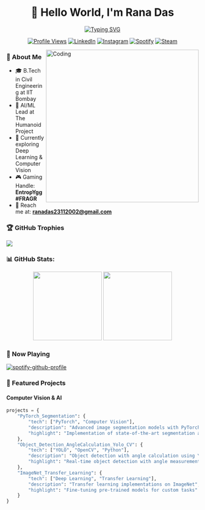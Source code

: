 <div align="center">
  
# 👋 Hello World, I'm Rana Das
  
[![Typing SVG](https://readme-typing-svg.demolab.com?font=Fira+Code&duration=3000&pause=1000&center=true&vCenter=true&width=435&lines=AI%2FML+Lead+%40+The+Humanoid+Project;Civil+Engineering+%40+IIT+Bombay;Computer+Vision+%7C+Deep+Learning;Robotics+Enthusiast)](https://git.io/typing-svg)

[![Profile Views](https://komarev.com/ghpvc/?username=imranadas&label=Profile%20Views&color=blueviolet&style=flat)](#)
[![LinkedIn](https://img.shields.io/badge/LinkedIn-Connect-blue?style=flat&logo=linkedin)](https://www.linkedin.com/in/rana-das-93a773191/)
[![Instagram](https://img.shields.io/badge/Instagram-Follow-E4405F?style=flat&logo=instagram)](https://www.instagram.com/im_rana_das/)
[![Spotify](https://img.shields.io/badge/Spotify-Follow-1DB954?style=flat&logo=spotify)](https://open.spotify.com/user/aloagnm26yso1g4b6kvfbjvdq)
[![Steam](https://img.shields.io/badge/Steam-entropy__gg-000000?style=flat&logo=steam)](https://steamcommunity.com/id/entropy_gg)

</div>

<img align="right" alt="Coding" width="400" src="https://raw.githubusercontent.com/abhisheknaiidu/abhisheknaiidu/master/code.gif">

### 🚀 About Me
- 🎓 B.Tech in Civil Engineering at IIT Bombay
- 🤖 AI/ML Lead at The Humanoid Project
- 🌱 Currently exploring Deep Learning & Computer Vision
- 🎮 Gaming Handle: **EntropYgg #FRAGR**
- 📧 Reach me at: **ranadas23112002@gmail.com**

### 🏆 GitHub Trophies
![](https://github-profile-trophy.vercel.app/?username=imranadas&theme=radical&no-frame=false&no-bg=true&margin-w=4&row=1)

### 📊 GitHub Stats:
<div align="center">
  <img height="180em" src="https://github-readme-stats.vercel.app/api?username=imranadas&theme=radical&show_icons=true&hide_border=false&count_private=true" />
  <img height="180em" src="https://github-readme-stats.vercel.app/api/top-langs/?username=imranadas&theme=radical&hide_border=false&layout=compact" />
</div>

### 🎵 Now Playing
[![spotify-github-profile](https://spotify-github-profile.kittinanx.com/api/view.svg?uid=aloagnm26yso1g4b6kvfbjvdq&cover_image=false&theme=default&show_offline=false&background_color=121212&interchange=true&bar_color_cover=true)](https://github.com/kittinan/spotify-github-profile)

### 🚀 Featured Projects

#### Computer Vision & AI
```python
projects = {
    "PyTorch_Segmentation": {
        "tech": ["PyTorch", "Computer Vision"],
        "description": "Advanced image segmentation models with PyTorch",
        "highlight": "Implementation of state-of-the-art segmentation architectures"
    },
    "Object_Detection_AngleCalculation_Yolo_CV": {
        "tech": ["YOLO", "OpenCV", "Python"],
        "description": "Object detection with angle calculation using YOLO",
        "highlight": "Real-time object detection with angle measurement"
    },
    "ImageNet_Transfer_Learning": {
        "tech": ["Deep Learning", "Transfer Learning"],
        "description": "Transfer learning implementations on ImageNet",
        "highlight": "Fine-tuning pre-trained models for custom tasks"
    }
}
